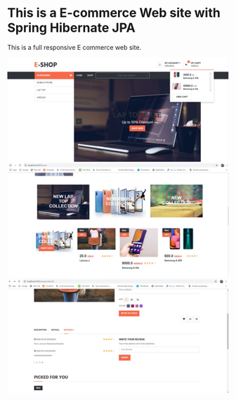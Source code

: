 # This is a E-commerce Web site with Spring Hibernate JPA

This is a full responsive E commerce web site.

![HomePage](img/home1.jpg)
![HomePage](img/home2.jpg)
![HomePage](img/review.JPG)

